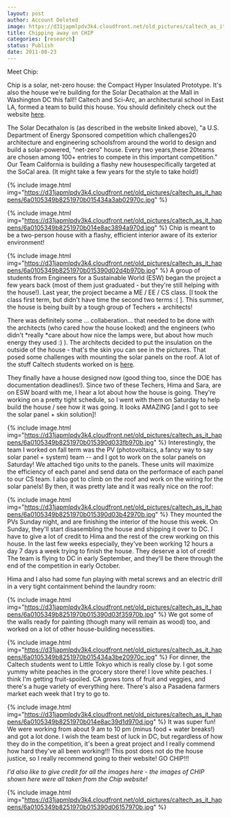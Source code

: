 ```yaml
---
layout: post
author: Account Deleted
image: https://d31japmlpdv3k4.cloudfront.net/old_pictures/caltech_as_it_happens/6a0105349b8251970b015390d02413970b.jpg
title: Chipping away on CHIP
categories: [research]
status: Publish
date: 2011-08-23
---
```



Meet Chip:

Chip is a solar, net-zero house: the Compact Hyper Insulated Prototype. It's also the house we're building for the Solar Decathalon at the Mall in Washington DC this fall!! Caltech and Sci-Arc, an architectural school in East LA, formed a team to build this house. You should definitely check out the website <a href="https://www.chip2011.com/" target="_self" title="here">here</a>.

The Solar Decathalon is (as described in the website linked above), "a U.S. Department of Energy Sponsored competition which challenges20 architecture and engineering schoolsfrom around the world to design and build a solar-powered, "net-zero" house. Every two years,these 20teams are chosen among 100+ entries to compete in this important competition." Our Team California is building a flashy new housespecifically targeted at the SoCal area. (It might take a few years for the style to take hold!)

{% include image.html img="https://d31japmlpdv3k4.cloudfront.net/old_pictures/caltech_as_it_happens/6a0105349b8251970b015434a3ab02970c.jpg" %}


{% include image.html img="https://d31japmlpdv3k4.cloudfront.net/old_pictures/caltech_as_it_happens/6a0105349b8251970b014e8ac3894a970d.jpg" %}
Chip is meant to be a two-person house with a flashy, efficient interior aware of its exterior environment!

{% include image.html img="https://d31japmlpdv3k4.cloudfront.net/old_pictures/caltech_as_it_happens/6a0105349b8251970b015390d02d4b970b.jpg" %}
A group of students from Engineers for a Sustainable World (ESW) began the project a few years back (most of them just graduated - but they're still helping with the house!). Last year, the project became a ME / EE / CS class. [I took the class first term, but didn't have time the second two terms :( ]. This summer, the house is being built by a tough group of Techers + architects!

There was definitely some ... collaberation... that needed to be done with the architects (who cared how the house looked) and the engineers (who didn't *really *care about how nice the lamps were, but about how much energy they used :) ). The architects decided to put the insulation on the outside of the house - that's the skin you can see in the pictures. That posed some challenges with mounting the solar panels on the roof. A lot of the stuff Caltech students worked on is <a href="https://www.chip2011.com/design_tech.html" target="_self">here</a>.

They finally have a house designed now (good thing too, since the DOE has documentation deadlines!). Since two of these Techers, Hima and Sara, are on ESW board with me, I hear a lot about how the house is going. They're working on a pretty tight schedule, so I went with them on Saturday to help build the house / see how it was going. It looks AMAZING [and I got to see the solar panel + skin solution]!

{% include image.html img="https://d31japmlpdv3k4.cloudfront.net/old_pictures/caltech_as_it_happens/6a0105349b8251970b015390d033fb970b.jpg" %}
Interestingly, the team I worked on fall term was the PV (photovoltaics, a fancy way to say solar panel + system) team -- and I got to work on the solar panels on Saturday! We attached tigo units to the panels. These units will maximize the efficiency of each panel and send data on the performace of each panel to our CS team. I also got to climb on the roof and work on the wiring for the solar panels! By then, it was pretty late and it was really nice on the roof:

{% include image.html img="https://d31japmlpdv3k4.cloudfront.net/old_pictures/caltech_as_it_happens/6a0105349b8251970b015390d03b42970b.jpg" %}
They mounted the PVs Sunday night, and are finishing the interior of the house this week. On Sunday, they'll start disasembling the house and shipping it over to DC. I have to give a lot of credit to Hima and the rest of the crew working on this house. In the last few weeks especially, they've been working 12 hours a day 7 days a week trying to finish the house. They deserve a lot of credit! The team is flying to DC in early September, and they'll be there through the end of the competition in early October.

Hima and I also had some fun playing with metal screws and an electric drill in a very tight containment behind the laundry room:

{% include image.html img="https://d31japmlpdv3k4.cloudfront.net/old_pictures/caltech_as_it_happens/6a0105349b8251970b015390d03f35970b.jpg" %}
We got some of the walls ready for painting (though many will remain as wood) too, and worked on a lot of other house-building necessities.


{% include image.html img="https://d31japmlpdv3k4.cloudfront.net/old_pictures/caltech_as_it_happens/6a0105349b8251970b015434a3be20970c.jpg" %}
For dinner, the Caltech students went to Little Tokyo which is really close by. I got some yummy white peaches in the grocery store there! I love white peaches. I think I'm getting fruit-spoiled. CA grows tons of fruit and veggies, and there's a huge variety of everything here. There's also a Pasadena farmers market each week that I try to go to.


{% include image.html img="https://d31japmlpdv3k4.cloudfront.net/old_pictures/caltech_as_it_happens/6a0105349b8251970b014e8ac39d1d970d.jpg" %}
It was super fun! We were working from about 9 am to 10 pm (minus food + water breaks!) and got a lot done. I wish the team best of luck in DC, but regardless of how they do in the competition, it's been a great project and I really commend how hard they've all been working!!! This post does not do the house justice, so I really recommend going to their website! GO CHIP!!!

*I'd also like to give credit for all the images here - the images of CHIP shown here were all taken from the Chip website!*

{% include image.html img="https://d31japmlpdv3k4.cloudfront.net/old_pictures/caltech_as_it_happens/6a0105349b8251970b015390d06157970b.jpg" %}
